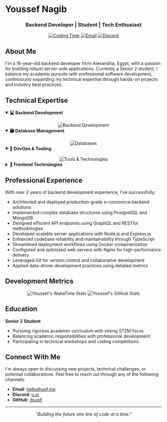 # Youssef Nagib

<div align="center">
  <h3>Backend Developer | Student | Tech Enthusiast</h3>
  
  [![Coding Time](https://wakatime.com/badge/user/d9cc84a7-47ef-4c4e-bcac-5fd536875d2e.svg)](https://wakatime.com/@d9cc84a7-47ef-4c4e-bcac-5fd536875d2e)
  [![Email](https://img.shields.io/badge/Email-hello%40usif.me-blue?style=flat-square&logo=gmail)](mailto:hello@usif.me)
  [![Discord](https://img.shields.io/badge/Discord-u.si-7289DA?style=flat-square&logo=discord)](https://discord.com/users/833340407130882068)
</div>

## About Me

I'm a 16-year-old backend developer from Alexandria, Egypt, with a passion for building robust server-side applications. Currently a Senior 2 student, I balance my academic pursuits with professional software development, continuously expanding my technical expertise through hands-on projects and industry best practices.

## Technical Expertise

<details open>
<summary><b>💻 Backend Development</b></summary>
<br>
<div align="center">
  <img src="https://go-skill-icons.vercel.app/api/icons?i=nodejs,expressjs,graphql,js,ts" alt="Backend Development">
</div>
</details>

<details open>
<summary><b>🗃️ Database Management</b></summary>
<br>
<div align="center">
  <img src="https://go-skill-icons.vercel.app/api/icons?i=postgresql,mongodb,sqlite" alt="Databases">
</div>
</details>

<details open>
<summary><b>🔧 DevOps & Tooling</b></summary>
<br>
<div align="center">
  <img src="https://go-skill-icons.vercel.app/api/icons?i=docker,nginx,git,github,discord,vscode,postman" alt="Tools & Technologies">
</div>
</details>

<details>
<summary><b>🎨 Frontend Technologies</b></summary>
<br>
<div align="center">
  <img src="https://go-skill-icons.vercel.app/api/icons?i=html,css,react,nextjs,svelte,bootstrap,tailwindcss" alt="Frontend Development">
</div>
</details>

## Professional Experience

With over 2 years of backend development experience, I've successfully:

- Architected and deployed production-grade e-commerce backend solutions
- Implemented complex database structures using PostgreSQL and MongoDB
- Designed efficient API endpoints using GraphQL and RESTful methodologies
- Developed scalable server applications with Node.js and Express.js
- Enhanced codebase reliability and maintainability through TypeScript
- Streamlined deployment workflows using Docker containerization
- Configured and optimized web servers with Nginx for high-performance delivery
- Leveraged Git for version control and collaborative development
- Applied data-driven development practices using detailed metrics

## Development Metrics

<div align="center">
  <img src="https://github-readme-stats.vercel.app/api/wakatime?username=itsusif&theme=transparent&layout=compact" alt="Youssef's WakaTime Stats">
  <img src="https://github-readme-stats.vercel.app/api?username=itsusif&show_icons=true&theme=transparent" alt="Youssef's GitHub Stats">
</div>

## Education

**Senior 2 Student**
- Pursuing rigorous academic curriculum with strong STEM focus
- Balancing academic responsibilities with professional development
- Participating in technical workshops and coding competitions

## Connect With Me

I'm always open to discussing new projects, technical challenges, or potential collaborations. Feel free to reach out through any of the following channels:

- **Email**: [hello@usif.me](mailto:hello@usif.me)
- **Discord**: [u.si](https://discord.com/users/833340407130882068)
- **GitHub**: [itsusif](https://github.com/itsusif)

---

<div align="center">
  <i>"Building the future one line of code at a time."</i>
</div>
